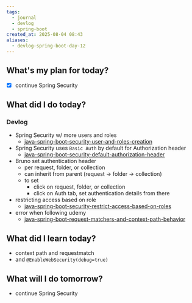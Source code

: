 ```yaml
---
tags:
  - journal
  - devlog
  - spring-boot
created_at: 2025-08-04 08:43
aliases:
  - devlog-spring-boot-day-12
---
```

## What's my plan for today?
- [x] continue Spring Security

## What did I do today?

### Devlog
- Spring Security w/ more users and roles
	- [java-spring-boot-security-user-and-roles-creation](../dev/java/spring/java-spring-boot-security-user-and-roles-creation.md)
- Spring Security uses `Basic Auth` by default for Authorization header
	 - [java-spring-boot-security-default-authorization-header](../dev/java/spring/java-spring-boot-security-default-authorization-header.md)
- Bruno set authentication header
	- per request, folder, or collection
	- can inherit from parent (request -> folder -> collection)
	- to set
		- click on request, folder, or collection
		- click on Auth tab, set authentication details from there
- restricting access based on role
	- [java-spring-boot-security-restrict-access-based-on-roles](../dev/java/spring/java-spring-boot-security-restrict-access-based-on-roles.md)
- error when following udemy
	- [java-spring-boot-request-matchers-and-context-path-behavior](../dev/java/spring/java-spring-boot-request-matchers-and-context-path-behavior.md)

## What did I learn today?
- context path and requestmatch
- and `@EnableWebSecurity(debug=true)`

## What will I do tomorrow?
- continue Spring Security